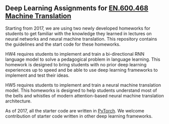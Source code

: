 Deep Learning Assignments for [EN.600.468 Machine Translation](http://mt-class.org/jhu/)
---

Starting from 2017, we are using two newly developed homeworks for students to get familiar with the knowledge they learned in lectures on neural networks and neural machine translation. 
This repository contains the guidelines and the start code for these homeworks.

HW4 requires students to implement and train a bi-directional RNN language model to solve a pedagogical problem in language learning. This homework is designed to bring students with no prior deep learning experiences up to speed and be able to use deep learning frameworks to implement and test their ideas.

HW5 requires students to implement and train a neural machine translation model. This homeworks is designed to help students understand most of the bells and whistles of modern attention-based neural machine translation architecture.

As of 2017, all the starter code are written in [PyTorch](http://pytorch.org/). We welcome contribution of starter code written in other deep learning frameworks.

